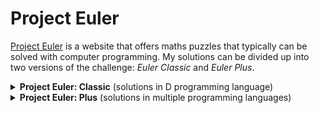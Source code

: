 # Project Euler

[Project Euler](https://projecteuler.net/) is a website that offers maths puzzles that typically can be solved with computer programming. My solutions can be divided up into two versions of the challenge: _Euler Classic_ and _Euler Plus_.

<details>
<summary><b>Project Euler: Classic</b> (solutions in D programming language)</summary>

Euler Classic is the original [projecteuler.net](https://projecteuler.net/) website that offers the problems to be solved. Here, one only needs to input the correct answer that is typically solved through programming. I implemented my solutions in the [D programming language](https://dlang.org/).

<img src="https://projecteuler.net/profile/EpsilonCalculus.png" />

| |__Description__|__Notes__|
|-|---------------|---------|
|1|[Multiples of 3 and 5](./EulerClassic/1/solution.d)| |
|2|[Even Fibonacci numbers](./EulerClassic/2/solution.d)| |
|3|[Largest prime factor](./EulerClassic/3/solution.d)| ported some code from GeekForGeeks.org |
|4|[Largest palindrome product](./EulerClassic/4/solution.d)| |
|5|[Smallest multiple](./EulerClassic/5/solution.d)| |
|6|[Sum square difference](./EulerClassic/6/solution.d)| |

</details>

<details>
<summary><b>Project Euler: Plus</b> (solutions in multiple programming languages)</summary>

ProjectEuler+ is a version of Project Euler on [hackerrank.com](https://www.hackerrank.com/), with the major difference being that a solution is submitted not as the final answer, but as a programme, and the submittion is subject to multiple test cases to demonstrate its correctness.

| |__Description__|__Solution(s)__|__Notes__|
|-|---------------|---------------|---------|
|1| |[golang](./EulerPlus/c1.go)|doesn't pass all test cases|
|2| |[python](./EulerPlus/c2.py)| |
|6| |[python](./EulerPlus/c6.py)| |
|13| |[python](./EulerPlus/c13.py)| |

</details>
